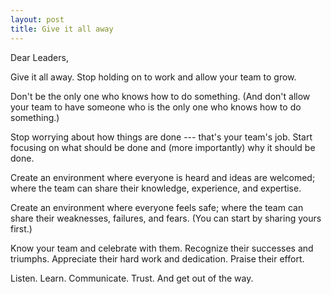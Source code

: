 ```yaml
---
layout: post
title: Give it all away
---
```


Dear Leaders,

Give it all away. Stop holding on to work and allow your team to grow.

Don't be the only one who knows how to do something. (And don't allow your team to have someone who is the only one who knows how to do something.)

Stop worrying about how things are done --- that's your team's job. Start focusing on what should be done and (more importantly) why it should be done.

Create an environment where everyone is heard and ideas are welcomed; where the team can share their knowledge, experience, and expertise.

Create an environment where everyone feels safe; where the team can share their weaknesses, failures, and fears. (You can start by sharing yours first.)

Know your team and celebrate with them. Recognize their successes and triumphs. Appreciate their hard work and dedication. Praise their effort.

Listen. Learn. Communicate. Trust. And get out of the way.
